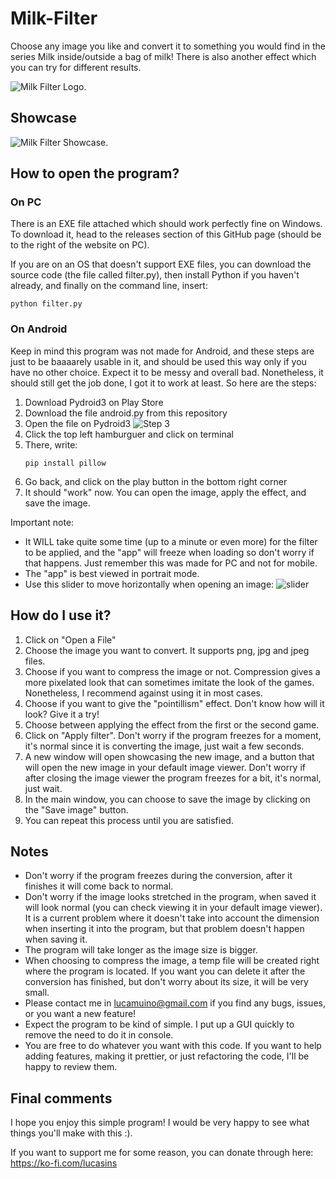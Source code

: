 # Milk-Filter
Choose any image you like and convert it to something you would find in the series Milk inside/outside a bag of milk! There is also another effect which you can try for different results.

![Milk Filter Logo.](https://github.com/LucaSinUnaS/Milk-Filter/blob/main/icon.ico)

## Showcase

![Milk Filter Showcase.](https://github.com/LucaSinUnaS/Milk-Filter/blob/main/Showcase.gif)

## How to open the program?
### On PC
There is an EXE file attached which should work perfectly fine on Windows. To download it, head to the releases section of this GitHub page (should be to the right of the website on PC).

If you are on an OS that doesn't support EXE files, you can download the source code (the file called filter.py), then install Python if you haven't already, and finally on the command line, insert:
```
python filter.py
```
### On Android
Keep in mind this program was not made for Android, and these steps are just to be baaaarely usable in it, and should be used this way only if you have no other choice. Expect it to be messy and overall bad. Nonetheless, it should still get the job done, I got it to work at least. So here are the steps:

1. Download Pydroid3 on Play Store
2. Download the file android.py from this repository
3. Open the file on Pydroid3
   ![Step 3](https://i.imgur.com/p9DqXof.jpeg)
4. Click the top left hamburguer and click on terminal
5. There, write:
   ```
   pip install pillow
   ```
6. Go back, and click on the play button in the bottom right corner
7. It should "work" now. You can open the image, apply the effect, and save the image.

Important note: 
- It WILL take quite some time (up to a minute or even more) for the filter to be applied, and the "app" will freeze when loading so don't worry if that happens. Just remember this was made for PC and not for mobile.
- The "app" is best viewed in portrait mode.
- Use this slider to move horizontally when opening an image:
  ![slider](https://i.imgur.com/V9JhjjV.jpeg)

## How do I use it?

1. Click on "Open a File"
2. Choose the image you want to convert. It supports png, jpg and jpeg files.
3. Choose if you want to compress the image or not. Compression gives a more pixelated look that can sometimes imitate the look of the games. Nonetheless, I recommend against using it in most cases.
4. Choose if you want to give the "pointillism" effect. Don't know how will it look? Give it a try!
5. Choose between applying the effect from the first or the second game.
7. Click on "Apply filter". Don't worry if the program freezes for a moment, it's normal since it is converting the image, just wait a few seconds.
8. A new window will open showcasing the new image, and a button that will open the new image in your default image viewer. Don't worry if after closing the image viewer the program freezes for a bit, it's normal, just wait.
9. In the main window, you can choose to save the image by clicking on the "Save image" button.
10. You can repeat this process until you are satisfied.

## Notes

- Don't worry if the program freezes during the conversion, after it finishes it will come back to normal.
- Don't worry if the image looks stretched in the program, when saved it will look normal (you can check viewing it in your default image viewer). It is a current problem where it doesn't take into account the dimension when inserting it into the program, but that problem doesn't happen when saving it.
- The program will take longer as the image size is bigger.
- When choosing to compress the image, a temp file will be created right where the program is located. If you want you can delete it after the conversion has finished, but don't worry about its size, it will be very small.
- Please contact me in lucamuino@gmail.com if you find any bugs, issues, or you want a new feature!
- Expect the program to be kind of simple. I put up a GUI quickly to remove the need to do it in console.
- You are free to do whatever you want with this code. If you want to help adding features, making it prettier, or just refactoring the code, I'll be happy to review them.

## Final comments

I hope you enjoy this simple program! I would be very happy to see what things you'll make with this :). 

If you want to support me for some reason, you can donate through here: https://ko-fi.com/lucasins
